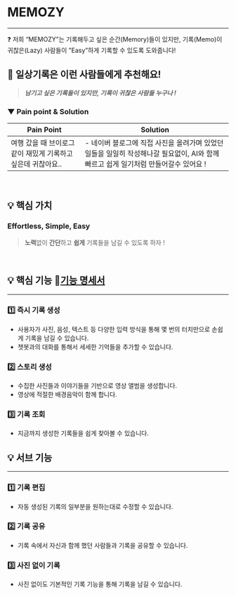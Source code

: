 # MEMOZY
---
<aside>
❓ 저희 “MEMOZY”는 기록해두고 싶은 순간(Memory)들이 있지만,
기록(Memo)이 귀찮은(Lazy) 사람들이 ”Easy”하게 기록할 수 있도록 도와줍니다!
</aside>

## 🎯 일상기록은 이런 사람들에게 추천해요!

> ***남기고 싶은 기록들이 있지만, 기록이 귀찮은 사람들 누구나 !***
> 

### ▼ Pain point & Solution

| Pain Point | Solution |
| --- | --- |
| 여행 갔을 때 브이로그 같이 재밌게 기록하고 싶은데 귀찮아요.. | - 네이버 블로그에 직접 사진을 올려가며 있었던 일들을 일일히 작성해나갈 필요없이, AI와 함께 빠르고 쉽게 일기처럼 만들어갈수 있어요 ! |

<br>

## 💡 핵심 가치

### Effortless, Simple, Easy

> **노력**없이 **간단**하고 **쉽게** 기록들을 남길 수 있도록 하자 !
> 

<br>

## 💡 핵심 기능 🔗[기능 명세서](https://www.notion.so/1baf4ee21c0080fca4b8d80e2645a174?pvs=21)

---

### 1️⃣ 즉시 기록 생성

- 사용자가 사진, 음성, 텍스트 등 다양한 입력 방식을 통해 몇 번의 터치만으로 손쉽게 기록을 남길 수 있습니다.
- 챗봇과의 대화를 통해서 세세한 기억들을 추가할 수 있습니다.

### 2️⃣ 스토리 생성

- 수집한 사진들과 이야기들을 기반으로 영상 앨범을 생성합니다.
- 영상에 적절한 배경음악이 함께 합니다.

### 3️⃣ 기록 조회

- 지금까지 생성한 기록들을 쉽게 찾아볼 수 있습니다.

## 💡 서브 기능

---

### 1️⃣ 기록 편집

- 자동 생성된 기록의 일부분을 원하는대로 수정할 수 있습니다.

### 2️⃣ 기록 공유

- 기록 속에서 자신과 함께 했던 사람들과 기록을 공유할 수 있습니다.

### 3️⃣ 사진 없이 기록

- 사진 없이도 기본적인 기록 기능을 통해 기록을 남길 수 있습니다.
